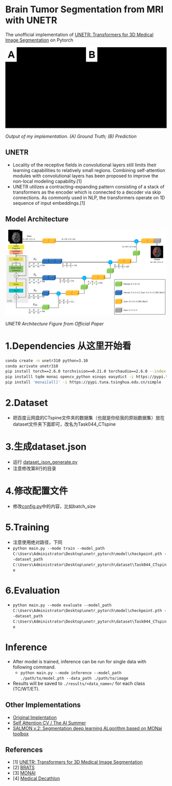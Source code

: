 # Brain Tumor Segmentation from MRI with UNETR
The unofficial implementation of [UNETR: Transformers for 3D Medical Image Segmentation](https://arxiv.org/abs/2103.10504) on Pytorch

![Output](../assets/outs.gif "Output")

*Output of my implementation. (A) Ground Truth; (B) Prediction*

## UNETR
- Locality of the receptive fields in convolutional layers still limits their learning capabilities to relatively small regions. Combining self-attention modules with convolutional layers has been proposed to improve the non-local modeling capability.[1]
- UNETR utilizes a contracting-expanding pattern consisting of a stack of transformers as the encoder which is connected to a decoder via skip connections. As commonly used in NLP, the transformers operate on 1D sequence of input embeddings.[1]
## Model Architecture
![Model Architecture](../assets/arch.png "Model Architecure")

*UNETR Architecture Figure from Official Paper*

# 1.Dependencies 从这里开始看
```bash
conda create -n unetr310 python=3.10
conda acrivate unetr310
pip install torch==2.6.0 torchvision==0.21.0 torchaudio==2.6.0 --index-url https://download.pytorch.org/whl/cu126
pip installl tqdm monai opencv_python einops easydict -i https://pypi.tuna.tsinghua.edu.cn/simple
pip install 'monai[all]' -i https://pypi.tuna.tsinghua.edu.cn/simple
```

# 2.Dataset
- 把百度云网盘的CTspine文件夹的数据集（也就是你给我的原始数据集）放在dataset文件夹下面即可，改名为Task044_CTspine

# 3.生成dataset.json
- 运行 [dataset_json_generate.py](dataset_json_generate.py)
- 注意修改第8行的目录

# 4.修改配置文件
- 修改[config.py](../config.py)中的内容，比如batch_size

# 5.Training
- 注意使用绝对路径，下同
- `python main.py --mode train --model_path C:\Users\Administrator\Desktop\unetr_pytorch\model\checkpoint.pth --dataset_path C:\Users\Administrator\Desktop\unetr_pytorch\dataset\Task044_CTspine`

# 6.Evaluation
- `python main.py --mode evaluate --model_path C:\Users\Administrator\Desktop\unetr_pytorch\model\checkpoint.pth --dataset_path C:\Users\Administrator\Desktop\unetr_pytorch\dataset\Task044_CTspine`

# Inference
- After model is trained, inference can be run for single data with following command.
    - `python main.py --mode inference --model_path ./path/to/model.pth --data_path ./path/to/image`
- Results will be saved to `./results/<data_name>/` for each class (TC/WT/ET).
    
## Other Implementations
- [Original Implentation](https://github.com/Project-MONAI/research-contributions/tree/main/UNETR/BTCV)
- [Self Attention CV / The AI Summer](https://github.com/The-AI-Summer/self-attention-cv)
- [SALMON v.2: Segmentation deep learning ALgorithm based on MONai toolbox](https://github.com/davidiommi/Pytorch--3D-Medical-Images-Segmentation--SALMON)

## References
- [1] [UNETR: Transformers for 3D Medical Image Segmentation](https://arxiv.org/abs/2103.10504)
- [2] [BRATS](https://www.med.upenn.edu/cbica/brats2020/previous.html)
- [3] [MONAI](https://monai.io/)
- [4] [Medical Decathlon](http://medicaldecathlon.com/)
